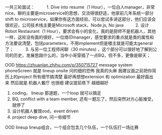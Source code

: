 一共三轮面试：
         1. Dive into resume（1 Hour），一位白人manager，非常nice，聊的主要是microservice的思想，交流得很舒适，他家前几年系统一部分shift to microservice，如果你有这方面经验，可以尝试多讲这部分，他们应该会很欢迎，公司技术栈主要是Microsoft stack，Node.js, No java
         2. 设计Robot Restaurant（1 Hour），要求会有小的变化，我的是厨师不是机器人，其他一样，这轮没有面的很好，一位烙印manager，感觉要求的重点就是类的属性和方法要说清楚，包括parameters，不用implement但是楼主就是可能太general了；
         3. 与另一位工程师闲聊（30 minutes) ‍‌‌‍‌‌‌‌‍‌‌‌‍‌‍‌‌‍‌，这个部分可以很好地了解到公司的历史，发展思路什么的，当中小哥穿插了一点BQ，但不多，更像是聊天；

OOD
https://zhuanlan.zhihu.com/p/350715727
message system 
phoneScreen 就是 lineup
onsite 问的细的恐怖 我真的头麻 我建议面之前把你简历上的project 所有细节搞清楚 最好再想想extension 和 optimization 最好画出来 然后就是 机器人餐厅 也很细 建议提前‍‌‌‍‌‌‌‌‍‌‌‌‍‌‍‌‌‍‌练下 越细越好
1. coding， lineup 那道题，一个loop 就可以搞定
2. BQ, conflict with a team member, 还有一题忘了，然后突然对方心脏难受，就停了
3. 设计机器人餐馆ood，ev‍‌‌‍‌‌‌‌‍‌‌‌‍‌‍‌‌‍‌ent driven
4. project deep dive, 问一些细节

OOD lineup
lineup组合，一个组合包含几个队伍，一个队伍打一场比赛